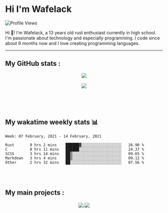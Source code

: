 Hi I'm Wafelack
===============


<img align="center" alt="Profile Views" src="https://komarev.com/ghpvc/?username=Wafelack">

Hi 🖖!
I'm Wafelack, a 13 years old rust enthusiast currently in high school. I'm passionate about technology and especially programming. I code since about 9 months now and I love creating programming languages.
<br>

___

**My GitHub stats** :
---------------------

<p align="center">
<a href="https://github.com/anuraghazra/github-readme-stats">
<img align="center" src="https://readme-stats-kzn8ydhjy.vercel.app/api?username=wafelack&custom_title=Wafelack contributions :&show_icons=true&title_color=bbbbbb&text_color=dddddd&icon_color=990000&bg_color=111111" />
</a>
  <br>
 <br>
<a href="https://github.com/anuraghazra/github-readme-stats">
<img align="center" src="https://readme-stats-kzn8ydhjy.vercel.app/api/top-langs/?username=wafelack&langs_count=7&title_color=bbbbbb&text_color=dddddd&icon_color=990000&layout=compact&bg_color=111111&hide=html,css"/>
</a>
</p>

<br>
<br>
<br>

## My wakatime weekly stats 📊

<!--START_SECTION:waka-->
```text
Week: 07 February, 2021 - 14 February, 2021

Rust       9 hrs 2 mins    ██████▓░░░░░░░░░░░░░░░░░░   26.90 % 
C          8 hrs 11 mins   ██████░░░░░░░░░░░░░░░░░░░   24.37 % 
SCSS       3 hrs 14 mins   ██▒░░░░░░░░░░░░░░░░░░░░░░   09.65 % 
Markdown   3 hrs 4 mins    ██▒░░░░░░░░░░░░░░░░░░░░░░   09.12 % 
Other      2 hrs 32 mins   ██░░░░░░░░░░░░░░░░░░░░░░░   07.56 % 
```
<!--END_SECTION:waka-->

<br>
<br>

**My main projects** :
----------------------

<div align="center">
  <a href="https://github.com/wafelack/wng">
  <!-- Change the `github-readme-stats.anuraghazra1.vercel.app` to `github-readme-stats.vercel.app`  -->
  <img align="center" src="https://readme-stats-kzn8ydhjy.vercel.app/api/pin/?username=wafelack&repo=wng&title_color=dea584&text_color=dddddd&icon_color=990000&bg_color=111111" />
  </a>    
  <a href="https://github.com/wafelack/orion-lang">
    <!-- Change the `github-readme-stats.anuraghazra1.vercel.app` to `github-readme-stats.vercel.app`  -->
    <img align="center" src="https://readme-stats-kzn8ydhjy.vercel.app/api/pin/?username=wafelack&repo=orion-lang&title_color=dea584&text_color=dddddd&icon_color=990000&bg_color=111111" />
  </a>  
</div>
